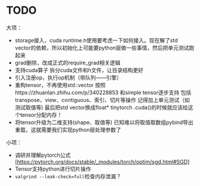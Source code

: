 # TODO

大项：

- storage接入，cuda runtime.h使用要考虑一下如何接入。现在解了std vector的依赖，所以初始化上可能要python层做一些事情，然后把单元测试跑起来
- grad删除，改成正式的require_grad相关逻辑
- 支持cuda算子
    拆分cuda文件和h文件，让目录结构更好
- 引入注册op，执行op机制（带队列——引擎）
- 重构tensor，不再使用std::vector
    按照https://zhuanlan.zhihu.com/p/340228853 和simple tensor逐步支持
    包括transpose、view、contiguous、索引、切片等操作
    记得加上单元测试（如测试取值等)
    最后把std vector换成float*
    tinytorch .cuda()的时候就应该给这个tensor分配内存！
- 将tensor升级为二维支持(shape、取值等)
    已知难以将取值取数组pybind导出重载，这就需要我们实现python层处理参数了

小项：

- 调研并理解pytorch公式 [https://pytorch.org/docs/stable/_modules/torch/optim/sgd.html#SGD]
- Tensor支持python进行切片操作
- `valgrind --leak-check=full`检查内存泄漏？
